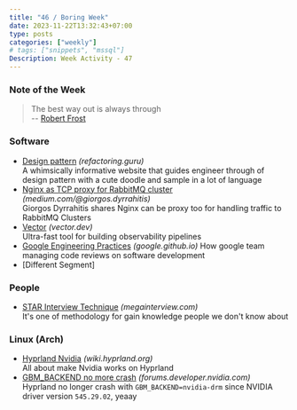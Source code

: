 ```yaml
---
title: "46 / Boring Week"
date: 2023-11-22T13:32:43+07:00
type: posts
categories: ["weekly"]
# tags: ["snippets", "mssql"]
Description: Week Activity - 47
---
```

### Note of the Week
> The best way out is always through  
> -- [Robert Frost](https://en.wikipedia.org/wiki/Robert_Frost)
>

### Software
* [Design pattern](https://refactoring.guru/design-patterns/catalog) *(refactoring.guru)*  
  A whimsically informative website that guides engineer through of design pattern with a cute doodle and sample in a lot of language
* [Nginx as TCP proxy for RabbitMQ cluster](https://medium.com/@giorgos.dyrrahitis/configuring-an-nginx-tcp-proxy-for-my-rabbitmq-cluster-under-10-minutes-a0731ec6bfaf) *(medium.com/@giorgos.dyrrahitis)*  
  Giorgos Dyrrahitis shares Nginx can be proxy too for handling traffic to RabbitMQ Clusters
* [Vector](https://vector.dev/docs/setup/quickstart/) *(vector.dev)*  
  Ultra-fast tool for building observability pipelines
* [Google Engineering Practices](https://google.github.io/eng-practices/) *(google.github.io)* 
  How google team managing code reviews on software development 
* [Different Segment]

### People
* [STAR Interview Technique](https://megainterview.com/what-is-the-star-interview-technique/) *(megainterview.com)*  
  It's one of methodology for gain knowledge people we don't know about

### Linux (Arch)
* [Hyprland Nvidia](https://wiki.hyprland.org/Nvidia/) *(wiki.hyprland.org)*  
  All about make Nvidia works on Hyprland
* [GBM_BACKEND no more crash](https://forums.developer.nvidia.com/t/gbm-does-not-work-with-hyprland-sway-games-have-fps-drops-below-30-every-few-mins/271268) *(forums.developer.nvidia.com)*  
  Hyprland no longer crash with `GBM_BACKEND=nvidia-drm` since NVIDIA driver version `545.29.02`, yeaay